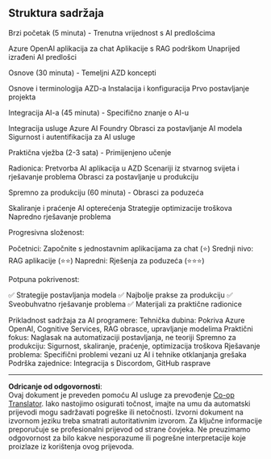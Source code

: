 <!--
CO_OP_TRANSLATOR_METADATA:
{
  "original_hash": "f043362c5ed91c41a815609e4f16bd48",
  "translation_date": "2025-09-12T22:58:49+00:00",
  "source_file": "course-outline.md",
  "language_code": "hr"
}
-->
## Struktura sadržaja

Brzi početak (5 minuta) - Trenutna vrijednost s AI predlošcima

Azure OpenAI aplikacija za chat
Aplikacije s RAG podrškom
Unaprijed izrađeni AI predlošci

Osnove (30 minuta) - Temeljni AZD koncepti

Osnove i terminologija AZD-a
Instalacija i konfiguracija
Prvo postavljanje projekta

Integracija AI-a (45 minuta) - Specifično znanje o AI-u

Integracija usluge Azure AI Foundry
Obrasci za postavljanje AI modela
Sigurnost i autentifikacija za AI usluge

Praktična vježba (2-3 sata) - Primijenjeno učenje

Radionica: Pretvorba AI aplikacija u AZD
Scenariji iz stvarnog svijeta i rješavanje problema
Obrasci za postavljanje u produkciju

Spremno za produkciju (60 minuta) - Obrasci za poduzeća

Skaliranje i praćenje AI opterećenja
Strategije optimizacije troškova
Napredno rješavanje problema

Progresivna složenost:

Početnici: Započnite s jednostavnim aplikacijama za chat (⭐)
Srednji nivo: RAG aplikacije (⭐⭐)
Napredni: Rješenja za poduzeća (⭐⭐⭐)

Potpuna pokrivenost:

✅ Strategije postavljanja modela
✅ Najbolje prakse za produkciju
✅ Sveobuhvatno rješavanje problema
✅ Materijali za praktične radionice

Prikladnost sadržaja za AI programere:
Tehnička dubina: Pokriva Azure OpenAI, Cognitive Services, RAG obrasce, upravljanje modelima
Praktični fokus: Naglasak na automatizaciji postavljanja, ne teoriji
Spremno za produkciju: Sigurnost, skaliranje, praćenje, optimizacija troškova
Rješavanje problema: Specifični problemi vezani uz AI i tehnike otklanjanja grešaka
Podrška zajednice: Integracija s Discordom, GitHub rasprave

---

**Odricanje od odgovornosti**:  
Ovaj dokument je preveden pomoću AI usluge za prevođenje [Co-op Translator](https://github.com/Azure/co-op-translator). Iako nastojimo osigurati točnost, imajte na umu da automatski prijevodi mogu sadržavati pogreške ili netočnosti. Izvorni dokument na izvornom jeziku treba smatrati autoritativnim izvorom. Za ključne informacije preporučuje se profesionalni prijevod od strane čovjeka. Ne preuzimamo odgovornost za bilo kakve nesporazume ili pogrešne interpretacije koje proizlaze iz korištenja ovog prijevoda.